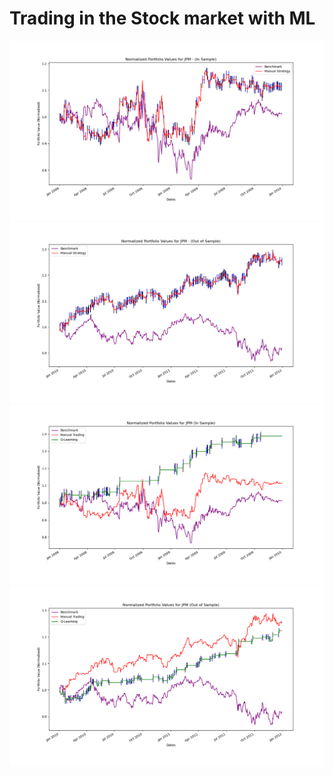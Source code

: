 # Trading in the Stock market with ML

<img src='https://github.com/jtyndale9/trading_stocks_with_ai/blob/main/In_sample_manual_strategy.png' title='2' width='' alt='2' />
<img src='https://github.com/jtyndale9/trading_stocks_with_ai/blob/main/Out_of_sample_manual_strategy.png' title='4' width='' alt='4' />
<img src='https://github.com/jtyndale9/trading_stocks_with_ai/blob/main/In_Sample_Experiment_1.png' title='1' width='' alt='1' />
<img src='https://github.com/jtyndale9/trading_stocks_with_ai/blob/main/Out_of_Sample_Experiment_1.png' title='3' width='' alt='3' />
